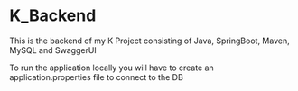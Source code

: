 # K_Backend
This is the backend of my K Project consisting of Java, SpringBoot, Maven, MySQL and SwaggerUI

To run the application locally you will have to create an application.properties file to connect to the DB
